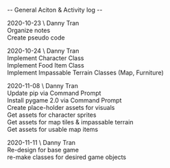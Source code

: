 -- General Aciton & Activity log --
  
2020-10-23 \ Danny Tran  
    Organize notes  
    Create pseudo code  
  
2020-10-24 \ Danny Tran  
    Implement Character Class  
    Implement Food Item Class  
    Implement Impassable Terrain Classes (Map, Furniture)  

2020-11-08 \ Danny Tran  
    Update pip via Command Prompt  
    Install pygame 2.0 via Command Prompt  
    Create place-holder assets for visuals  
    Get assets for character sprites  
    Get assets for map tiles & impassable terrain  
    Get assets for usable map items 
    
2020-11-11 \ Danny Tran  
    Re-design for base game  
    re-make classes for desired game objects
    
